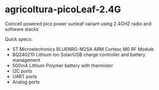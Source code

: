 # agricoltura-picoLeaf-2.4G
Coincell powered pico power sunleaf variant using 2.4GHZ radio and software stacks

Quick specs:
- ST Microelectronics BLUENRG-M2SA ARM Cortexc M0 RF Module
- BQ240210 Lithium Ion Solar/USB charge controller and battery management 
- 500mA Lithium Polymer battery with thermistor 
- I2C ports
- UART ports
- Analog ports

